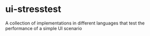# ui-stresstest
A collection of implementations in different languages that test the performance of a simple UI scenario
